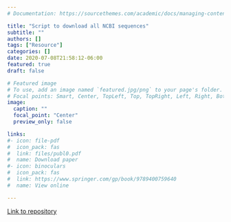 ```yaml
---
# Documentation: https://sourcethemes.com/academic/docs/managing-content/

title: "Script to download all NCBI sequences"
subtitle: ""
authors: []
tags: ["Resource"]
categories: []
date: 2020-07-08T21:58:12-06:00
featured: true
draft: false

# Featured image
# To use, add an image named `featured.jpg/png` to your page's folder.
# Focal points: Smart, Center, TopLeft, Top, TopRight, Left, Right, BottomLeft, Bottom, BottomRight.
image:
  caption: ""
  focal_point: "Center"
  preview_only: false

links: 
#- icon: file-pdf
#  icon_pack: fas
#  link: files/publ0.pdf
#  name: Download paper
#- icon: binoculars
#  icon_pack: fas
#  link: https://www.springer.com/gp/book/9789400759640
#  name: View online

---
```

<i class="fas fa-binoculars"></i> [Link to repository](https://github.com/R-Wright-1/peptides)